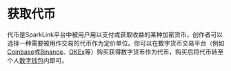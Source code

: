 # 获取代币

代币是SparkLink平台中被用户用以支付或获取收益的某种加密货币，创作者可以选择一种需要被用作交易的代币作为定价单位。你可以在数字货币交易平台（例如[ Coinbase](https://www.coinbase.com)或[Binance](https://www.binance.com/en)、[OKEx](https://www.okex.com/cn)等）购买获得数字货币作为代币，购买后将代币转至个人[数字钱包](chuang-jian-qian-bao.md)内即可。
